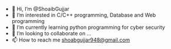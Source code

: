 - 👋 Hi, I’m @ShoaibGujjar
- 👀 I’m interested in C/C++ programming, Database and Web programming
- 🌱 I’m currently learning python programming for cyber security
- 💞️ I’m looking to collaborate on ...
- 📫 How to reach me shoabgujjar948@gmail.com

<!---
ShoaibGujjar/ShoaibGujjar is a ✨ special ✨ repository because its `README.md` (this file) appears on your GitHub profile.
You can click the Preview link to take a look at your changes.
--->
